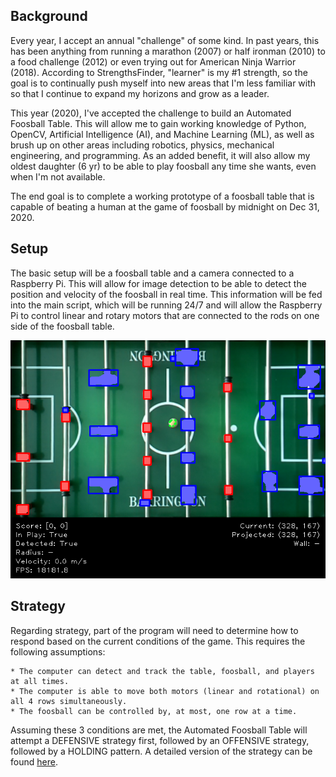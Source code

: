 
## Background
Every year, I accept an annual "challenge" of some kind. In past years, this has been anything from running a marathon (2007) or half ironman (2010) to a food challenge (2012) or even trying out for American Ninja Warrior (2018). According to StrengthsFinder, "learner" is my #1 strength, so the goal is to continually push myself into new areas that I'm less familiar with so that I continue to expand my horizons and grow as a leader.

This year (2020), I've accepted the challenge to build an Automated Foosball Table. This will allow me to gain working knowledge of Python, OpenCV, Artificial Intelligence (AI), and Machine Learning (ML), as well as brush up on other areas including robotics, physics, mechanical engineering, and programming. As an added benefit, it will also allow my oldest daughter (6 yr) to be able to play foosball any time she wants, even when I'm not available.

The end goal is to complete a working prototype of a foosball table that is capable of beating a human at the game of foosball by midnight on Dec 31, 2020.


## Setup
The basic setup will be a foosball table and a camera connected to a Raspberry Pi. This will allow for image detection to be able to detect the position and velocity of the foosball in real time. This information will be fed into the main script, which will be running 24/7 and will allow the Raspberry Pi to control linear and rotary motors that are connected to the rods on one side of the foosball table.

![Screenshot](media/screenshot.png)


## Strategy
Regarding strategy, part of the program will need to determine how to respond based on the current conditions of the game. This requires the following assumptions:

```
* The computer can detect and track the table, foosball, and players at all times.
* The computer is able to move both motors (linear and rotational) on all 4 rows simultaneously.
* The foosball can be controlled by, at most, one row at a time.
```

Assuming these 3 conditions are met, the Automated Foosball Table will attempt a DEFENSIVE strategy first, followed by an OFFENSIVE strategy, followed by a HOLDING pattern. A detailed version of the strategy can be found [here](media/strategy.pdf).

